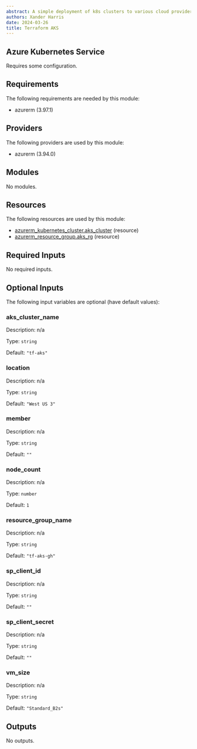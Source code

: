```yaml
---
abstract: A simple deployment of k8s clusters to various cloud providers.
authors: Xander Harris
date: 2024-03-26
title: Terraform AKS
---
```


## Azure Kubernetes Service

Requires some configuration.

<!-- markdownlint-disable -->
<!-- BEGIN_TF_DOCS -->
## Requirements

The following requirements are needed by this module:

- azurerm (3.97.1)

## Providers

The following providers are used by this module:

- azurerm (3.94.0)

## Modules

No modules.

## Resources

The following resources are used by this module:

- [azurerm_kubernetes_cluster.aks_cluster](https://registry.terraform.io/providers/hashicorp/azurerm/3.97.1/docs/resources/kubernetes_cluster) (resource)
- [azurerm_resource_group.aks_rg](https://registry.terraform.io/providers/hashicorp/azurerm/3.97.1/docs/resources/resource_group) (resource)

## Required Inputs

No required inputs.

## Optional Inputs

The following input variables are optional (have default values):

### aks\_cluster\_name

Description: n/a

Type: `string`

Default: `"tf-aks"`

### location

Description: n/a

Type: `string`

Default: `"West US 3"`

### member

Description: n/a

Type: `string`

Default: `""`

### node\_count

Description: n/a

Type: `number`

Default: `1`

### resource\_group\_name

Description: n/a

Type: `string`

Default: `"tf-aks-gh"`

### sp\_client\_id

Description: n/a

Type: `string`

Default: `""`

### sp\_client\_secret

Description: n/a

Type: `string`

Default: `""`

### vm\_size

Description: n/a

Type: `string`

Default: `"Standard_B2s"`

## Outputs

No outputs.
<!-- END_TF_DOCS -->
